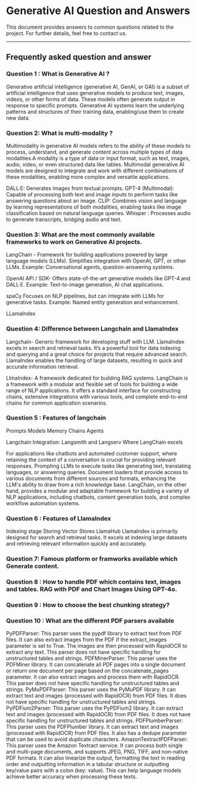# Generative AI Question and Answers

This document provides answers to common questions related to the project. For further details, feel free to contact us.

---

## Frequently asked question and answer

### Question 1 : What is Generative AI ?
Generative artificial intelligence (generative AI, GenAI, or GAI) is a subset of artificial intelligence that uses generative models to produce text, images, videos, or other forms of data. These models often generate output in response to specific prompts. Generative AI systems learn the underlying patterns and structures of their training data, enabling/use them to create new data.

### Question 2: What is multi-modality ?
Multimodality in generative AI models refers to the ability of these models to process, understand, and generate content across multiple types of data modalities.A modality is a type of data or input format, such as text, images, audio, video, or even structured data like tables. Multimodal generative AI models are designed to integrate and work with different combinations of these modalities, enabling more complex and versatile applications.


DALL·E: Generates images from textual prompts.
GPT-4 (Multimodal): Capable of processing both text and image inputs to perform tasks like answering questions about an image.
CLIP: Combines vision and language by learning representations of both modalities, enabling tasks like image classification based on natural language queries.
Whisper : Processes audio to generate transcripts, bridging audio and text.

### Question 3: What are the most commonly available frameworks to work on Generative AI projects.

LangChain - 
Framework for building applications powered by large language models (LLMs).
Simplifies integration with OpenAI, GPT, or other LLMs.
Example: Conversational agents, question-answering systems.

OpenAI API / SDK-
Offers state-of-the-art generative models like GPT-4 and DALL·E.
Example: Text-to-image generation, AI chat applications.

spaCy
Focuses on NLP pipelines, but can integrate with LLMs for generative tasks.
Example: Named entity generation and enhancement.

LLamaIndex



### Question 4: Difference between Langchain and LlamaIndex
Langchain-
Generic framework for developing stuff with LLM. LlamaIndex excels in search and retrieval tasks. It’s a powerful tool for data indexing and querying and a great choice for projects that require advanced search. LlamaIndex enables the handling of large datasets, resulting in quick and accurate information retrieval.



LlmaIndex-
A framework dedicated for building RAG systems. LangChain is a framework with a modular and flexible set of tools for building a wide range of NLP applications. It offers a standard interface for constructing chains, extensive integrations with various tools, and complete end-to-end chains for common application scenarios.


### Question 5 : Features of langchain
Prompts
Models
Memory
Chains
Agents

Langchain Integration: Langsmith and Langserv
Where LangChain excels

For applications like chatbots and automated customer support, where retaining the context of a conversation is crucial for providing relevant responses.
Prompting LLMs to execute tasks like generating text, translating languages, or answering queries.
Document loaders that provide access to various documents from different sources and formats, enhancing the LLM's ability to draw from a rich knowledge base.
LangChain, on the other hand, provides a modular and adaptable framework for building a variety of NLP applications, including chatbots, content generation tools, and complex workflow automation systems.


### Question 6 : Features of LlamaIndex
Indexing stage
Storing
Vector Stores
LlamaHub
LlamaIndex is primarily designed for search and retrieval tasks. It excels at indexing large datasets and retrieving relevant information quickly and accurately.


### Question 7: Famous platform or framworks available which Generate content.



### Question 8 : How to handle PDF which contains text, images and tables. RAG with PDF and Chart Images Using GPT-4o.



### Question 9 : How to choose the best chunking strategy?


### Question 10 : What are the different PDF parsers available 

PyPDFParser: This parser uses the pypdf library to extract text from PDF files. It can also extract images from the PDF if the extract_images parameter is set to True. The images are then processed with RapidOCR to extract any text. This parser does not have specific handling for unstructured tables and strings.
PDFMinerParser: This parser uses the PDFMiner library. It can concatenate all PDF pages into a single document or return one document per page based on the concatenate_pages parameter. It can also extract images and process them with RapidOCR. This parser does not have specific handling for unstructured tables and strings.
PyMuPDFParser: This parser uses the PyMuPDF library. It can extract text and images (processed with RapidOCR) from PDF files. It does not have specific handling for unstructured tables and strings.
PyPDFium2Parser: This parser uses the PyPDFium2 library. It can extract text and images (processed with RapidOCR) from PDF files. It does not have specific handling for unstructured tables and strings.
PDFPlumberParser: This parser uses the PDFPlumber library. It can extract text and images (processed with RapidOCR) from PDF files. It also has a dedupe parameter that can be used to avoid duplicate characters.
AmazonTextractPDFParser: This parser uses the Amazon Textract service. It can process both single and multi-page documents, and supports JPEG, PNG, TIFF, and non-native PDF formats. It can also linearize the output, formatting the text in reading order and outputting information in a tabular structure or outputting key/value pairs with a colon (key: value). This can help language models achieve better accuracy when processing these texts.

